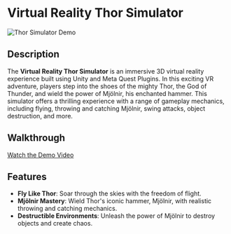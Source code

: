 # Virtual Reality Thor Simulator

![Thor Simulator Demo](demo.gif)

## Description

The **Virtual Reality Thor Simulator** is an immersive 3D virtual reality experience built using Unity and Meta Quest Plugins. In this exciting VR adventure, players step into the shoes of the mighty Thor, the God of Thunder, and wield the power of Mjölnir, his enchanted hammer. This simulator offers a thrilling experience with a range of gameplay mechanics, including flying, throwing and catching Mjölnir, swing attacks, object destruction, and more.


## Walkthrough

[Watch the Demo Video](https://www.youtube.com/watch?v=S0iSNmIQJvk)



## Features

* **Fly Like Thor**: Soar through the skies with the freedom of flight. 
* **Mjölnir Mastery**: Wield Thor's iconic hammer, Mjölnir, with realistic throwing and catching mechanics.
* **Destructible Environments**: Unleash the power of Mjölnir to destroy objects and create chaos.

